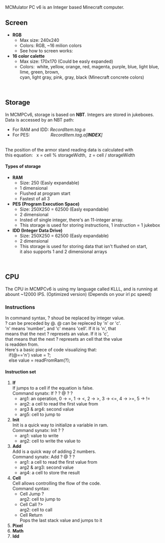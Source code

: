 MCMulator PC v6 is an Integer based Minecraft computer.<br>

<h2>Screen</h2>
<ul>
  <li><strong>RGB</strong>
    <ul>
       <li>Max size: 240x240</li>
       <li>Colors: RGB, ~16 milion colors</li>
       <li>See how to screen works:</li>
    </ul>
  </li>
  <li><strong>16 color calette</strong>
    <ul>
      <li>Max size: 170x170 (Could be easly expanded)</li>
      <li>Colors:&nbsp;  white, yellow, orange, red, magenta, purple, blue, light blue, lime, green, brown,</li>
      cyan, light gray, pink, gray, black (Minecraft concrete colors)
    </ul>
   </li>
</ul>
<br>
<h2>Storage</h2>

In MCMPCv6, storage is based on <strong>NBT</strong>. Integers are stored in jukeboxes.<br>
Data is accessed by an NBT path:<ul> <li>For RAM and IDD: <em>RecordItem.tag.a</em></li><li>For PES: &nbsp;&nbsp;&nbsp;&nbsp;&nbsp;&nbsp;&nbsp;&nbsp;&nbsp;&nbsp;&nbsp;&nbsp;&nbsp;&nbsp;&nbsp;&nbsp;<em>RecordItem.tag.a[<strong>INDEX</strong>]</em></li></ul><br>
The position of the armor stand reading data is calculated with<br> this equation: &nbsp;&nbsp;x = cell % storageWidth,&nbsp; z = cell / storageWidth<br>

<h4>Types of storage</h4>
<ul>
  <li><strong>RAM</strong><ul>
      <li>Size: 250 (Easly expandable)</li>
      <li>1 dimensional</li>
      <li>Flushed at program start</li>
      <li>Fastest of all 3</li>
    </ul></li>
  <li><strong>PES (Program Execution Space)</strong><ul>
      <li>Size: 250X250 = 62500 (Easly expandable)</li>
      <li>2 dimensional</li>
      <li>Insted of single integer, there's an 11-integer array.</li>
      <li>This storage is used for storing instructions, 1 instruction = 1 jukebox</li>
    </ul></li>
    <li><strong>IDD (Integer Data Drive)</strong><ul>
      <li>Size: 250X250 = 62500 (Easly expandable)</li>
      <li>2 dimensional</li>
      <li>This storage is used for storing data that isn't flushed on start,</li>it also supports 1 and 2 dimensional arrays
    </ul></li>
</ul>

<br>
<h2>CPU</h2>
The CPU in MCMPCv6 is using my language called KLLL, and is running at abount ~12000 IPS. (Optimized version) (Depends on your irl pc speed)


<h3>Instructions</h3>
In command syntax, ? shoud be replaced by integer value.<br>
? can be preceded by @. @ can be repleced by 'n' or 'c'.<br>
'n' means 'number', and 'c' means 'cell'. If it is 'n', that<br>
means that the next ? represets an value. If it is 'c',<br>
that means that the next ? represets an cell that the value<br>
is readden from.<br>
Here's a basic piece of code visualizing that:<br>
&nbsp;&nbsp;&nbsp;if(@=='n') value = ?;<br>
&nbsp;&nbsp;&nbsp;else value = readFromRam(?);<br>

<h4>Instruction set</h4>
<ol>
  <li><strong>If</Strong><br>
    If jumps to a cell if the equation is false.<br>
    Command synatx: If ? ? @ ? ?<br>
    <ul>
     <li>arg1: an operation, 0 -> =, 1 -> <, 2 -> >, 3 -> <=, 4 -> >=, 5 -> !=</li>
     <li>arg2: a cell to read the first value from</li>
     <li>arg3 & arg4: second value</li>
     <li>arg5: cell to jump to</li>
    </ul>
  </li>
  <li><strong>Init</Strong><br>
    Init is a quick way to initialize a variable in ram.<br>
    Command synatx: Init ? ?<br>
    <ul>
     <li>arg1: value to write</li>
     <li>arg2: cell to write the value to</li>
    </ul>
  </li>
  <li><strong>Add</Strong><br>
    Add is a quick way of adding 2 numbers.<br>
    Command synatx: Add ? @ ? ?<br>
    <ul>
    <li>arg1: a cell to read the first value from</li>
     <li>arg2 & arg3: second value</li>
     <li>arg4: a cell to store the result</li>
    </ul>
  </li>
  <li><strong>Cell</Strong><br>
    Cell allows controlling the flow of the code.<br>
    Command syntax:<ul>
      <li>Cell Jump ?</li>arg2: cell to jump to
      <li>Cell Call ?></li>arg2: cell to call
      <li>Cell Return</li>Pops the last stack value and jumps to it
    </ul>
  <li><strong>Pixel</Strong></li>
  <li><strong>Math</Strong></li>
  <li><strong>Idd</Strong></li>
  
</ol>

